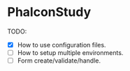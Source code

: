 PhalconStudy
============

TODO:

- [X] How to use configuration files.
- [ ] How to setup multiple environments.
- [ ] Form create/validate/handle.
